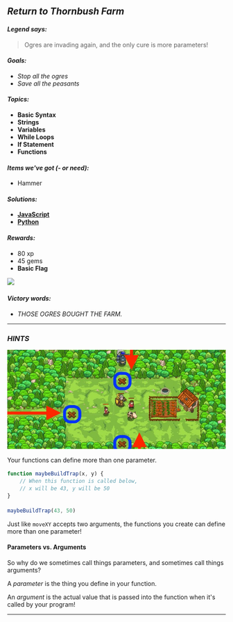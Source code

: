 ## _Return to Thornbush Farm_

#### _Legend says:_
> Ogres are invading again, and the only cure is more parameters!

#### _Goals:_
+ _Stop all the ogres_
+ _Save all the peasants_

#### _Topics:_
+ **Basic Syntax**
+ **Strings**
+ **Variables**
+ **While Loops**
+ **If Statement**
+ **Functions**

#### _Items we've got (- or need):_
+ Hammer

#### _Solutions:_
+ **[JavaScript](returnToFarm.js)**
+ **[Python](return_to_farm.py)**

#### _Rewards:_
+ 80 xp
+ 45 gems
+ **Basic Flag**

![](img/flag.jpg)

#### _Victory words:_
+ _THOSE OGRES BOUGHT THE FARM._

___

### _HINTS_

![](img/thornbush_farm.jpeg)

Your functions can define more than one parameter.

```javascript
function maybeBuildTrap(x, y) {
    // When this function is called below,
    // x will be 43, y will be 50
}

maybeBuildTrap(43, 50)
```

Just like `moveXY` accepts two arguments, the functions you create can define more than one parameter!

#### Parameters vs. Arguments

So why do we sometimes call things parameters, and sometimes call things arguments?

A _parameter_ is the thing you define in your function.

An _argument_ is the actual value that is passed into the function when it's called by your program!

___
